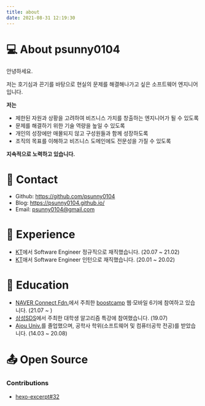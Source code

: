 ```yaml
---
title: about
date: 2021-08-31 12:19:30
---
```


# 💻 About psunny0104

안녕하세요.

저는 호기심과 끈기를 바탕으로 현실의 문제를 해결해나가고 싶은 소프트웨어 엔지니어입니다.


**저는**

- 제한된 자원과 상황을 고려하여 비즈니스 가치를 창출하는 엔지니어가 될 수 있도록
- 문제를 해결하기 위한 기술 역량을 높일 수 있도록
- 개인의 성장에만 매몰되지 않고 구성원들과 함께 성장하도록
- 조직의 목표를 이해하고 비즈니스 도메인에도 전문성을 가질 수 있도록

**지속적으로 노력하고 있습니다.**



# 📮 Contact

* Github: https://github.com/psunny0104
* Blog: https://psunny0104.github.io/
* Email: psunny0104@gmail.com



# 🏢 Experience

* [KT](https://corp.kt.com/)에서 Software Engineer 정규직으로 재직했습니다. (20.07 ~ 21.02)
* [KT](https://corp.kt.com/)애서 Software Engineer 인턴으로 재직했습니다. (20.01 ~ 20.02)



# 🏫 Education

* [NAVER Connect Fdn.](https://connect.or.kr/)에서 주최한 [boostcamp](https://boostcamp.connect.or.kr/) 웹·모바일 6기에 참여하고 있습니다. (21.07 ~ )
* [삼성SDS](https://www.samsungsds.com/kr/index.html)에서 주최한 대학생 알고리즘 특강에 참여했습니다. (19.07)
* [Ajou Univ.](https://www.ajou.ac.kr/kr/index.do)를 졸업했으며, 공학사 학위(소프트웨어 및 컴퓨터공학 전공)를 받았습니다. (14.03 ~ 20.08)



# 📤 Open Source

###  Contributions

* [hexo-excerpt#32](https://github.com/chekun/hexo-excerpt/pull/32) 

